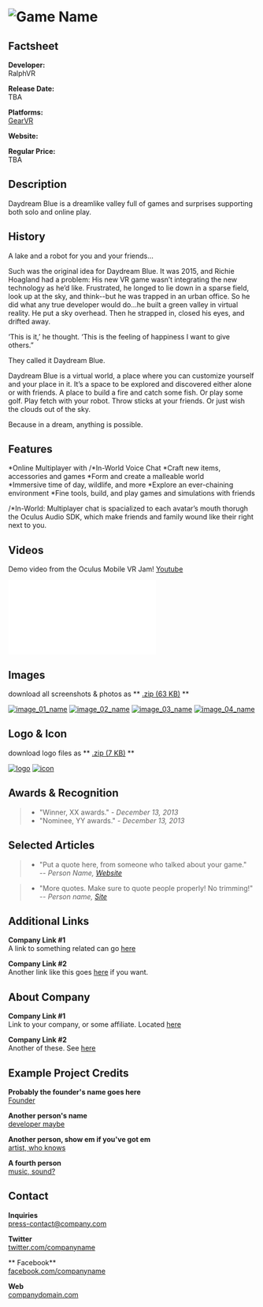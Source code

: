 # ![Game Name](assets/images/header.png)

## Factsheet

**Developer:**  
RalphVR

**Release Date:**  
TBA

**Platforms:**  
[GearVR](http://link)  
  

**Website:**  
<!--[companydomain.com/exampleproject](http://companydomain.com/exampleproject)-->

**Regular Price:**  
TBA

## Description

Daydream Blue is a dreamlike valley full of games and surprises supporting both solo and online play.

## History

A lake and a robot for you and your friends…
 
Such was the original idea for Daydream Blue.  It was 2015, and Richie Hoagland had a problem:  His new VR game wasn’t integrating the new technology as he’d like.  Frustrated, he longed to lie down in a sparse field, look up at the sky, and think--but he was trapped in an urban office.  So he did what any true developer would do...he built a green valley in virtual reality.  He put a sky overhead.  Then he strapped in, closed his eyes, and drifted away.  
 
‘This is it,’ he thought.  ‘This is the feeling of happiness I want to give others.”   

They called it Daydream Blue.  

Daydream Blue is a virtual world, a place where you can customize yourself and your place in it.  It’s a space to be explored and discovered either alone or with friends. A place to build a fire and catch some fish.  Or play some golf.  Play fetch with your robot.  Throw sticks at your friends.  Or just wish the clouds out of the sky.

Because in a dream, anything is possible.   

## Features

*Online Multiplayer with /*In-World Voice Chat
*Craft new items, accessories and games
*Form and create a malleable world  
*Immersive time of day, wildlife, and more
*Explore an ever-chaining environment
*Fine tools, build, and play games and simulations with friends

/*In-World:  Multiplayer chat is spacialized to each avatar’s mouth thorugh the Oculus Audio SDK, which make friends and family wound like their right next to you.  

## Videos

Demo video from the Oculus Mobile VR Jam! [Youtube](https://www.youtube.com/watch?v=QpPwqVy6j10 "Jam Prototype Video")

<iframe src="//www.youtube.com/embed/QpPwqVy6j10" frameborder="0" allowfullscreen></iframe>

## Images

download all screenshots & photos as ** [.zip (63 KB)](assets/images/images.zip "Images zip") **

[![image_01_name](assets/images/image_01.png)](assets/images/image_01.png)
[![image_02_name](assets/images/image_02.png)](assets/images/image_02.png)
[![image_03_name](assets/images/image_03.png)](assets/images/image_03.png)
[![image_04_name](assets/images/image_04.png)](assets/images/image_04.png)

## Logo & Icon

download logo files as ** [.zip (7 KB)]( assets/images/logo.zip "Logo & Icon zip") **

[![logo](assets/images/logo.png)](assets/images/logo.png "Logo")
[![icon](assets/images/icon.png)](assets/images/icon.png "Icon")

## Awards & Recognition

> * "Winner, XX awards." - *December 13, 2013*
> * "Nominee, YY awards." - *December 13, 2013*

## Selected Articles

> * "Put a quote here, from someone who talked about your game."  
-- *Person Name, [Website](http://www.website.com/)*

> * "More quotes. Make sure to quote people properly! No trimming!"  
-- *Person name, [Site](http://geocities.blog.com/)*

## Additional Links

**Company Link #1**  
A link to something related can go [here](https://link)

**Company Link #2**  
Another link like this goes [here](https://link) if you want.

## About Company

**Company Link #1**  
Link to your company, or some affiliate. Located [here](https://link)

**Company Link #2**  
Another of these. See [here](https://link)

## Example Project Credits

**Probably the founder's name goes here**  
[Founder](https://link)

**Another person's name**  
[developer maybe](https://link)

**Another person, show em if you've got em**  
[artist, who knows](https://link)

**A fourth person**  
[music, sound?](https://link)

## Contact

**Inquiries**  
[press-contact@company.com][contact]

**Twitter**  
[twitter.com/companyname][twitter]

** Facebook**  
[facebook.com/companyname][facebook]

**Web**  
[companydomain.com][homepage]

<!--- =====================================================================  -->
<!--- Referenced links -->

[homepage]: http://ralphvr.com "RalphVR"

[contact]: mailto:richie@ralphvr.com

<!--- Social -->

[twitter]: https://twitter.com/ralphinvr
[facebook]: https://facebook.com/companyname
